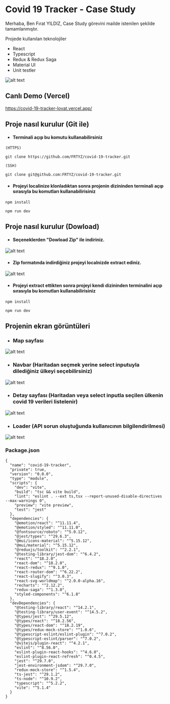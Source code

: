 # Covid 19 Tracker - Case Study

Merhaba,
Ben Fırat YILDIZ,
Case Study görevini mailde istenilen şekilde tamamlanmıştır.

Projede kullanılan teknolojiler
* React
* Typescript
* Redux & Redux Saga
* Material UI
* Unit testler


![alt text](https://raw.githubusercontent.com/FRTYZ/covid-19-tracker/main/public/home.png?token=GHSAT0AAAAAACNGC4TZ4WI754MDXY2LDMSEZPQV4RA)

## Canlı Demo (Vercel)

https://covid-19-tracker-lovat.vercel.app/

## Proje nasıl kurulur (Git ile)

* #### Terminali açıp bu komutu kullanabilirsiniz

```
(HTTPS)

git clone https://github.com/FRTYZ/covid-19-tracker.git

(SSH)

git clone git@github.com:FRTYZ/covid-19-tracker.git
```

* #### Projeyi localinize klonladıktan sonra projenin dizininden terminali açıp sırasıyla bu komutları kullanabilirisiniz

```
npm install
```
```
npm run dev
```

## Proje nasıl kurulur (Dowload)

* #### Seçeneklerden "Dowload Zip" ile indiriniz.

![alt text](https://raw.githubusercontent.com/FRTYZ/covid-19-tracker/main/public/git-clone.png?token=GHSAT0AAAAAACNGC4TZ4WI754MDXY2LDMSEZPQV4RA)

* #### Zip formatında indirdiğiniz projeyi localnizde extract ediniz.

![alt text](https://raw.githubusercontent.com/FRTYZ/covid-19-tracker/main/public/extract-zip.png?token=GHSAT0AAAAAACNGC4TZ4WI754MDXY2LDMSEZPQV4RA)

* #### Projeyi extract ettikten sonra projeyi kendi dizininden terminalini açıp sırasıyla bu komutları kullanabilirisiniz

```
npm install
```
```
npm run dev
```

## Projenin ekran görüntüleri

* ### Map sayfası

![alt text](https://raw.githubusercontent.com/FRTYZ/covid-19-tracker/main/public/home.png?token=GHSAT0AAAAAACNGC4TZV2QJXRNQTLWQE3CAZPQWH5Q)

* ### Navbar (Haritadan seçmek yerine select inputuyla dilediğiniz ülkeyi seçebilirsiniz)

![alt text](https://raw.githubusercontent.com/FRTYZ/covid-19-tracker/main/public/select.png?token=GHSAT0AAAAAACNGC4TZSCUNB742JHDBO5KMZPQWI7Q)

* ### Detay sayfası (Haritadan veya select inputla seçilen ülkenin covid 19 verileri listelenir)

![alt text](https://raw.githubusercontent.com/FRTYZ/covid-19-tracker/main/public/detail.png?token=GHSAT0AAAAAACNGC4TY3WU43NPLCGRBWKNQZPQWKGQ)

* ### Loader (API sorun oluştuğunda kullanıcının bilgilendirilmesi)
![alt text](https://raw.githubusercontent.com/FRTYZ/covid-19-tracker/main/public/loader.png?token=GHSAT0AAAAAACNGC4TY3WU43NPLCGRBWKNQZPQWKGQ)


### Package.json
```
{
  "name": "covid-19-tracker",
  "private": true,
  "version": "0.0.0",
  "type": "module",
  "scripts": {
    "dev": "vite",
    "build": "tsc && vite build",
    "lint": "eslint . --ext ts,tsx --report-unused-disable-directives --max-warnings 0",
    "preview": "vite preview",
    "test": "jest"
  },
  "dependencies": {
    "@emotion/react": "^11.11.4",
    "@emotion/styled": "^11.11.0",
    "@fontsource/roboto": "^5.0.12",
    "@jest/types": "^29.6.3",
    "@mui/icons-material": "^5.15.12",
    "@mui/material": "^5.15.12",
    "@reduxjs/toolkit": "^2.2.1",
    "@testing-library/jest-dom": "^6.4.2",
    "react": "^18.2.0",
    "react-dom": "^18.2.0",
    "react-redux": "^9.1.0",
    "react-router-dom": "^6.22.2",
    "react-slugify": "^3.0.3",
    "react-svg-worldmap": "^2.0.0-alpha.16",
    "recharts": "^2.12.2",
    "redux-saga": "^1.3.0",
    "styled-components": "^6.1.8"
  },
  "devDependencies": {
    "@testing-library/react": "^14.2.1",
    "@testing-library/user-event": "^14.5.2",
    "@types/jest": "^29.5.12",
    "@types/react": "^18.2.56",
    "@types/react-dom": "^18.2.19",
    "@types/redux-mock-store": "^1.0.6",
    "@typescript-eslint/eslint-plugin": "^7.0.2",
    "@typescript-eslint/parser": "^7.0.2",
    "@vitejs/plugin-react": "^4.2.1",
    "eslint": "^8.56.0",
    "eslint-plugin-react-hooks": "^4.6.0",
    "eslint-plugin-react-refresh": "^0.4.5",
    "jest": "^29.7.0",
    "jest-environment-jsdom": "^29.7.0",
    "redux-mock-store": "^1.5.4",
    "ts-jest": "^29.1.2",
    "ts-node": "^10.9.2",
    "typescript": "^5.2.2",
    "vite": "^5.1.4"
  }
}
```